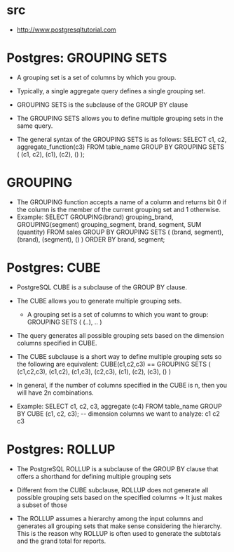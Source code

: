 # src
- http://www.postgresqltutorial.com

# Postgres: GROUPING SETS
- A grouping set is a set of columns by which you group.
- Typically, a single aggregate query defines a single grouping set.

- GROUPING SETS is the subclause of the GROUP BY clause
- The GROUPING SETS allows you to define multiple grouping sets in the same query.

- The general syntax of the GROUPING SETS is as follows:
SELECT
    c1,
    c2,
    aggregate_function(c3)
FROM
    table_name
GROUP BY
    GROUPING SETS (
        (c1, c2),
        (c1),
        (c2),
        ()
);

# GROUPING
- The GROUPING function accepts a name of a column and returns bit 0 if the column is the member of the current grouping set and 1 otherwise. 
- Example:
SELECT
   GROUPING(brand) grouping_brand,
   GROUPING(segment) grouping_segment,
   brand,
   segment,
   SUM (quantity)
FROM
   sales
GROUP BY
   GROUPING SETS (
      (brand, segment),
      (brand),
      (segment),
      ()
   )
ORDER BY
   brand,
   segment;

# Postgres: CUBE
- PostgreSQL CUBE is a subclause of the GROUP BY clause.
- The CUBE allows you to generate multiple grouping sets.
    - A grouping set is a set of columns to which you want to group: GROUPING SETS ( (..), .. )

- The query generates all possible grouping sets based on the dimension columns specified in CUBE.

- The CUBE subclause is a short way to define multiple grouping sets so the following are equivalent:
CUBE(c1,c2,c3) 
==
GROUPING SETS (
    (c1,c2,c3), 
    (c1,c2),
    (c1,c3),
    (c2,c3),
    (c1),
    (c2),
    (c3), 
    ()
) 
- In general, if the number of columns specified in the CUBE is n, then you will have 2n combinations.

- Example:
SELECT
    c1,
    c2,
    c3,
    aggregate (c4)
FROM
    table_name
GROUP BY
    CUBE (c1, c2, c3);  -- dimension columns we want to analyze: c1 c2 c3

# Postgres: ROLLUP
- The PostgreSQL ROLLUP is a subclause of the GROUP BY clause that offers a shorthand for defining multiple grouping sets

- Different from the CUBE subclause, ROLLUP does not generate all possible grouping sets based on the specified columns -> It just makes a subset of those

- The ROLLUP assumes a hierarchy among the input columns and generates all grouping sets that make sense considering the hierarchy. This is the reason why ROLLUP is often used to generate the subtotals and the grand total for reports.

